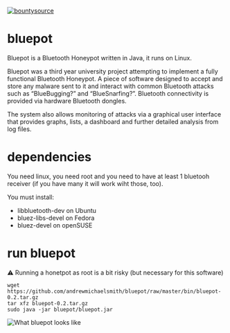 [![bountysource](https://api.bountysource.com/badge/issue?issue_id=12486899 "bountysource")](https://www.bountysource.com/issues/12486899-bluepot-interface-doesn-t-work-in-debian-jessie)


bluepot
=======

Bluepot is a Bluetooth Honeypot written in Java, it runs on Linux.

Bluepot was a third year university project attempting to implement a fully functional Bluetooth Honeypot. A piece of software designed to accept and store any malware sent to it and interact with common Bluetooth attacks such as “BlueBugging?” and “BlueSnarfing?”. Bluetooth connectivity is provided via hardware Bluetooth dongles.

The system also allows monitoring of attacks via a graphical user interface that provides graphs, lists, a dashboard and further detailed analysis from log files.


dependencies 
============

You need linux, you need root and you need to have at least 1 bluetooh receiver (if you have many it will work wiht those, too).

You must install:

* libbluetooth-dev on Ubuntu
* bluez-libs-devel on Fedora
* bluez-devel on openSUSE

run bluepot
===========

:warning: Running a honetpot as root is a bit risky (but necessary for this software)

    wget https://github.com/andrewmichaelsmith/bluepot/raw/master/bin/bluepot-0.2.tar.gz
    tar xfz bluepot-0.2.tar.gz
    sudo java -jar bluepot/bluepot.jar


![What bluepot looks like](https://raw.github.com/andrewmichaelsmith/bluepot/master/bin/screenshot.png "What bluepot looks like")
